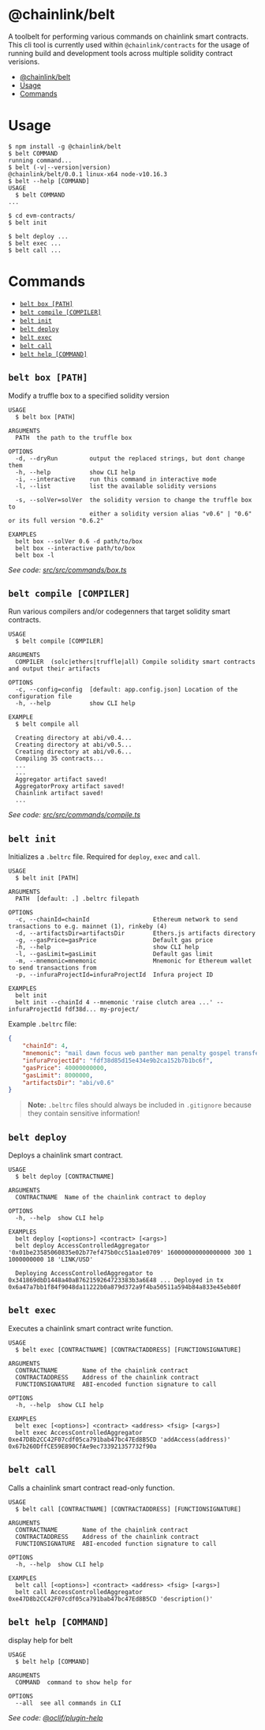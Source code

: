 # @chainlink/belt

A toolbelt for performing various commands on chainlink smart contracts.
This cli tool is currently used within `@chainlink/contracts` for the usage of running
build and development tools across multiple solidity contract verisions.

<!-- toc -->
* [@chainlink/belt](#chainlinkbelt)
* [Usage](#usage)
* [Commands](#commands)
<!-- tocstop -->

# Usage

<!-- usage -->
```sh-session
$ npm install -g @chainlink/belt
$ belt COMMAND
running command...
$ belt (-v|--version|version)
@chainlink/belt/0.0.1 linux-x64 node-v10.16.3
$ belt --help [COMMAND]
USAGE
  $ belt COMMAND
...
```
<!-- usagestop -->

<!-- usage -->
```sh-session
$ cd evm-contracts/
$ belt init

$ belt deploy ...
$ belt exec ...
$ belt call ...
```
<!-- usagestop -->

# Commands

<!-- commands -->
* [`belt box [PATH]`](#belt-box-path)
* [`belt compile [COMPILER]`](#belt-compile-compiler)
* [`belt init`](#belt-init)
* [`belt deploy`](#belt-deploy)
* [`belt exec`](#belt-exec)
* [`belt call`](#belt-call)
* [`belt help [COMMAND]`](#belt-help-command)

## `belt box [PATH]`

Modify a truffle box to a specified solidity version

```
USAGE
  $ belt box [PATH]

ARGUMENTS
  PATH  the path to the truffle box

OPTIONS
  -d, --dryRun         output the replaced strings, but dont change them
  -h, --help           show CLI help
  -i, --interactive    run this command in interactive mode
  -l, --list           list the available solidity versions

  -s, --solVer=solVer  the solidity version to change the truffle box to
                       either a solidity version alias "v0.6" | "0.6" or its full version "0.6.2"

EXAMPLES
  belt box --solVer 0.6 -d path/to/box
  belt box --interactive path/to/box
  belt box -l
```

_See code: [src/src/commands/box.ts](https://github.com/smartcontractkit/chainlink/blob/v0.0.1/src/src/commands/box.ts)_

## `belt compile [COMPILER]`

Run various compilers and/or codegenners that target solidity smart contracts.

```
USAGE
  $ belt compile [COMPILER]

ARGUMENTS
  COMPILER  (solc|ethers|truffle|all) Compile solidity smart contracts and output their artifacts

OPTIONS
  -c, --config=config  [default: app.config.json] Location of the configuration file
  -h, --help           show CLI help

EXAMPLE
  $ belt compile all

  Creating directory at abi/v0.4...
  Creating directory at abi/v0.5...
  Creating directory at abi/v0.6...
  Compiling 35 contracts...
  ...
  ...
  Aggregator artifact saved!
  AggregatorProxy artifact saved!
  Chainlink artifact saved!
  ...
```

_See code: [src/src/commands/compile.ts](https://github.com/smartcontractkit/chainlink/blob/v0.0.1/src/src/commands/compile.ts)_

## `belt init`

Initializes a `.beltrc` file. Required for `deploy`, `exec` and `call`.

```
USAGE
  $ belt init [PATH]

ARGUMENTS
  PATH  [default: .] .beltrc filepath

OPTIONS
  -c, --chainId=chainId                  Ethereum network to send transactions to e.g. mainnet (1), rinkeby (4)
  -d, --artifactsDir=artifactsDir        Ethers.js artifacts directory
  -g, --gasPrice=gasPrice                Default gas price
  -h, --help                             show CLI help
  -l, --gasLimit=gasLimit                Default gas limit
  -m, --mnemonic=mnemonic                Mnemonic for Ethereum wallet to send transactions from
  -p, --infuraProjectId=infuraProjectId  Infura project ID

EXAMPLES
  belt init
  belt init --chainId 4 --mnemonic 'raise clutch area ...' --infuraProjectId fdf38d... my-project/
```

Example `.beltrc` file:

```json
{
    "chainId": 4,
    "mnemonic": "mail dawn focus web panther man penalty gospel transfer meat tent person",
    "infuraProjectId": "fdf38d85d15e434e9b2ca152b7b1bc6f",
    "gasPrice": 40000000000,
    "gasLimit": 8000000,
    "artifactsDir": "abi/v0.6"
}
```

> **Note:** `.beltrc` files should always be included in `.gitignore` because they contain sensitive information!

## `belt deploy`

Deploys a chainlink smart contract.

```
USAGE
  $ belt deploy [CONTRACTNAME]

ARGUMENTS
  CONTRACTNAME  Name of the chainlink contract to deploy

OPTIONS
  -h, --help  show CLI help

EXAMPLES
  belt deploy [<options>] <contract> [<args>]
  belt deploy AccessControlledAggregator '0x01be23585060835e02b77ef475b0cc51aa1e0709' 160000000000000000 300 1 1000000000 18 'LINK/USD'

  Deploying AccessControlledAggregator to 0x341869dbD1448a40aB762159264723383b3a6E48 ... Deployed in tx 0x6a47a7bb1f84f9048da11222b0a879d372a9f4ba50511a594b84a833e45eb80f
```

## `belt exec`

Executes a chainlink smart contract write function.

```
USAGE
  $ belt exec [CONTRACTNAME] [CONTRACTADDRESS] [FUNCTIONSIGNATURE]

ARGUMENTS
  CONTRACTNAME       Name of the chainlink contract
  CONTRACTADDRESS    Address of the chainlink contract
  FUNCTIONSIGNATURE  ABI-encoded function signature to call

OPTIONS
  -h, --help  show CLI help

EXAMPLES
  belt exec [<options>] <contract> <address> <fsig> [<args>]
  belt exec AccessControlledAggregator 0xe47D8b2CC42F07cdf05ca791bab47bc47Ed8B5CD 'addAccess(address)' 0x67b260DffCE59E890CfAe9ec733921357732f90a
```

## `belt call`

Calls a chainlink smart contract read-only function.

```
USAGE
  $ belt call [CONTRACTNAME] [CONTRACTADDRESS] [FUNCTIONSIGNATURE]

ARGUMENTS
  CONTRACTNAME       Name of the chainlink contract
  CONTRACTADDRESS    Address of the chainlink contract
  FUNCTIONSIGNATURE  ABI-encoded function signature to call

OPTIONS
  -h, --help  show CLI help

EXAMPLES
  belt call [<options>] <contract> <address> <fsig> [<args>]
  belt call AccessControlledAggregator 0xe47D8b2CC42F07cdf05ca791bab47bc47Ed8B5CD 'description()'
```

## `belt help [COMMAND]`

display help for belt

```
USAGE
  $ belt help [COMMAND]

ARGUMENTS
  COMMAND  command to show help for

OPTIONS
  --all  see all commands in CLI
```

_See code: [@oclif/plugin-help](https://github.com/oclif/plugin-help/blob/v2.2.3/src/commands/help.ts)_
<!-- commandsstop -->
